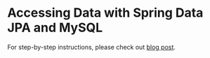 # Accessing Data with Spring Data JPA and MySQL

For step-by-step instructions, please check out [blog post](https://attacomsian.com/blog/accessing-data-spring-data-jpa-mysql).
